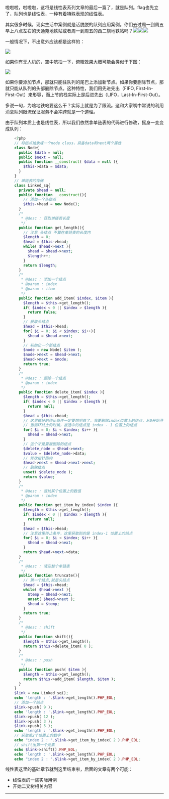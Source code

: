 啦啦啦，啦啦啦，这将是线性表系列文章的最后一篇了，就是队列。flag也先立了，队列也是线性表，一种有着特殊表现的线性表。

其实很多时候，现实生活中案例就是活脱脱的队列应用案例。你们去过周一到周五早上八点左右的天通苑地铁站或者周一到周五的西二旗地铁站吗？![](http://static.ti-node.com/6345443000872599553)![](http://static.ti-node.com/6345443000872599553)![](http://static.ti-node.com/6345443000872599553)

一般情况下，不出意外应该都是这样的：

![](http://static.ti-node.com/6402051506186485761)

如果你有无人机的，空中航拍一下，俯瞰效果大概可能会类似于下图：

![](http://static.ti-node.com/6402053156548640768)

如果你要添加节点，那就只能往队列的尾巴上添加新节点。如果你要删除节点，那就只能从队列的头部删除节点。这种特性，我们用先进先出（FIFO, First-In-First-Out）来形容，而上节的栈实际上是后进先出（LIFO，Last-In-First-Out）。

多说一句，为啥地铁站要这么干？实际上就是为了限流。这和大家嘴中常说的利用消息队列限流保证服务不会冲跨就是一个道理。

由于队列本质上也是线性表，所以我们依然拿单链表的代码进行修改，摇身一变变成队列：
```php
    <?php
    // 将结点抽象成一个node class，具备data和next两个属性
    class Node{
      public $data = null;
      public $next = null;
      public function __construct( $data = null ){
        $this->data = $data;
      }
    }
    // 单链表的存储
    class Linked_sq{
      private $head = null;
      public function __construct(){
        // 添加一个头结点
        $this->head = new Node(); 
      }
      /*
       * @desc : 获取单链表长度
       */
      public function get_length(){
        // 注意 头结点 不算在单链表的长度内
        $length = 0;
        $head = $this->head;
        while( $head->next ){
          $head = $head->next; 
          $length++;
        }
        return $length;
      }
      /*
       * @desc : 添加一个结点
       * @param : index
       * @param : item 
       */
      public function add_item( $index, $item ){
        $length = $this->get_length(); 
        if( $index < 0 || $index > $length ){
          return false;
        }
        // 获取头结点
        $head = $this->head;
        for( $i = 0; $i < $index; $i++){
          $head = $head->next;
        }
        // 初始化一个新结点
        $node = new Node( $item ); 
        $node->next = $head->next;
        $head->next = $node; 
        return true;
      }
      /*
       * @desc : 删除一个结点
       * @param : index
       */
      public function delete_item( $index ){
        $length = $this->get_length();
        if( $index < 0 || $index > $length ){
          return null;
        } 
        $head = $this->head; 
        // 这里循环的终止条件一定要想明白了，我要删除index位置上的结点，从0开始寻找一直到index这个结点，但是
        // 当循环终止的时候，被选中的结点是 index - 1 位置上的结点
        for( $i = 0; $i < $index; $i++ ){
          $head = $head->next; 
        }
        // 这个才是要被删除的结点
        $delete_node = $head->next;  
        $value = $delete_node->data;
        // 修改指针指向
        $head->next = $head->next->next;
        // 删除结点
        unset( $delete_node );
        return $value;
      }
      /*
       * @desc : 查找某个位置上的数值 
       * @param : index
       */
      public function get_item_by_index( $index ){
        $length = $this->get_length(); 
        if( $index < 0 || $index > $length ){
          return null;
        }
        $head = $this->head;
        // 注意这里终止条件，这里获取到的是 index-1 位置上的结点
        for( $i = 0; $i < $index; $i++ ){
          $head = $head->next;
        } 
        return $head->next->data;
      }
      /*
       * @desc : 清空整个单链表
       */
      public function truncate(){
        // 第一个结点,就是头结点
        $head = $this->head;
        while( $head->next ){
          $temp = $head->next;
          unset( $head->next );
          $head = $temp;
        }
        return true;
      }
      /*
       * @desc : shift
       */
      public function shift(){
        $length = $this->get_length();
        return $this->delete_item( 0 );
      }
      /*
       * @desc : push
       */
      public function push( $item ){
        $length = $this->get_length();
        return $this->add_item( $length, $item );
      }
    }
    $link = new Linked_sq();
    echo 'length : '.$link->get_length().PHP_EOL;
    // 添加一个结点
    $link->push( 9 );
    echo 'length : '.$link->get_length().PHP_EOL;
    $link->push( 12 );
    $link->push( 3 );
    $link->push( 5 );
    echo 'length : '.$link->get_length().PHP_EOL;
    // 获取第2个位置上的数字
    echo "index 2 : ".$link->get_item_by_index( 2 ).PHP_EOL;
    // shift出第一个元素
    echo $link->shift().PHP_EOL;
    echo 'length : '.$link->get_length().PHP_EOL;
    echo "index 2 : ".$link->get_item_by_index( 2 ).PHP_EOL;
```

线性表这里的基础章节就到这里结束啦，后面的文章有两个可能：
- 线性表的一些实际用例
- 开始二叉树相关内容

---
